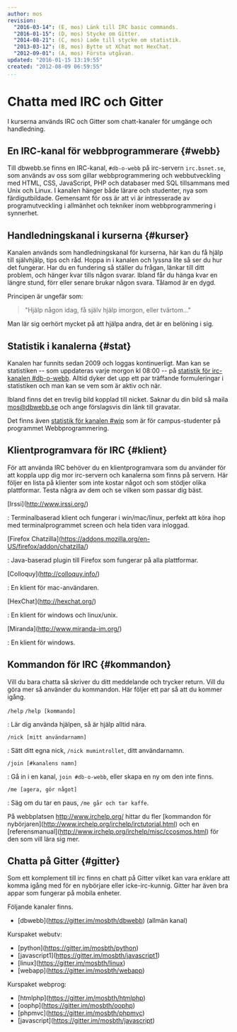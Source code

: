 ```yaml
---
author: mos
revision:
  "2016-03-14": (E, mos) Länk till IRC basic commands.
  "2016-01-15": (D, mos) Stycke om Gitter.
  "2014-08-21": (C, mos) Lade till stycke om statistik.
  "2013-03-12": (B, mos) Bytte ut XChat mot HexChat.
  "2012-09-01": (A, mos) Första utgåvan.
updated: "2016-01-15 13:19:55"
created: "2012-08-09 06:59:55"
...
```

Chatta med IRC och Gitter
==================================

I kurserna används IRC och Gitter som chatt-kanaler för umgänge och handledning.



En IRC-kanal för webbprogrammerare {#webb}
--------------------------------------------------------------

Till dbwebb.se finns en IRC-kanal, `#db-o-webb` på irc-servern `irc.bsnet.se`, som används av oss som gillar webbprogrammering och webbutveckling med HTML, CSS, JavaScript, PHP och databaser med SQL tillsammans med Unix och Linux. I kanalen hänger både lärare och studenter, nya som färdigutbildade. Gemensamt för oss är att vi är intresserade av programutveckling i allmänhet och tekniker inom webbprogrammering i synnerhet. 



Handledningskanal i kurserna {#kurser}
--------------------------------------------------------------

Kanalen används som handledningskanal för kurserna, här kan du få hjälp till självhjälp, tips och råd. Hoppa in i kanalen och lyssna lite så ser du hur det fungerar. Har du en fundering så ställer du frågan, länkar till ditt problem, och hänger kvar tills någon svarar. Ibland får du hänga kvar en längre stund, förr eller senare brukar någon svara. Tålamod är en dygd.

Principen är ungefär som:

> "Hjälp någon idag, få själv hjälp imorgon, eller tvärtom..."

Man lär sig oerhört mycket på att hjälpa andra, det är en belöning i sig.



Statistik i kanalerna {#stat}
--------------------------------------------------------------

Kanalen har funnits sedan 2009 och loggas kontinuerligt. Man kan se statistiken -- som uppdateras varje morgon kl 08:00 -- på [statistik för irc-kanalen #db-o-webb](irssistats/db-o-webb.html). Alltid dyker det upp ett par träffande formuleringar i statistiken och man kan se vem som är aktiv och när. 

Ibland finns det en trevlig bild kopplad till nicket. Saknar du din bild så maila mos@dbwebb.se och ange förslagsvis din länk till gravatar.

Det finns även [statistik för kanalen #wip](irssistats/wip.html) som är för campus-studenter på programmet Webbprogrammering.



Klientprogramvara för IRC {#klient}
--------------------------------------------------------------

För att använda IRC behöver du en klientprogramvara som du använder för att koppla upp dig mor irc-servern och kanalerna som finns på servern. Här följer en lista på klienter som inte kostar något och som stödjer olika plattformar. Testa några av dem och se vilken som passar dig bäst.
 
[Irssi](<a href='http://www.irssi.org/'>http://www.irssi.org/</a>)

: Terminalbaserad klient och fungerar i win/mac/linux, perfekt att köra ihop med terminalprogrammet screen och hela tiden vara inloggad.

[Firefox Chatzilla](<a href='https://addons.mozilla.org/en-US/firefox/addon/chatzilla/'>https://addons.mozilla.org/en-US/firefox/addon/chatzilla/</a>)

: Java-baserad plugin till Firefox som fungerar på alla plattformar.

[Colloquy](<a href='http://colloquy.info/'>http://colloquy.info/</a>)

: En klient för mac-användaren.

[HexChat](<a href='http://hexchat.org/'>http://hexchat.org/</a>)

: En klient för windows och linux/unix.

[Miranda](<a href='http://www.miranda-im.org/'>http://www.miranda-im.org/</a>)

: En klient för windows.



Kommandon för IRC {#kommandon}
--------------------------------------------------------------

Vill du bara chatta så skriver du ditt meddelande och trycker return. Vill du göra mer så använder du kommandon. Här följer ett par så att du kommer igång.

`/help`
`/help [kommando]`

: Lär dig använda hjälpen, så är hjälp alltid nära.

`/nick [mitt användarnamn]`

: Sätt ditt egna nick, `/nick mumintrollet`, ditt användarnamn.

`/join [#kanalens namn]`

: Gå in i en kanal, `join #db-o-webb`, eller skapa en ny om den inte finns.

`/me [agera, gör något]`

: Säg om du tar en paus, `/me går och tar kaffe`.

På webbplatsen <a href='http://www.irchelp.org/'>http://www.irchelp.org/</a> hittar du fler [kommandon för nybörjaren](<a href='http://www.irchelp.org/irchelp/irctutorial.html'>http://www.irchelp.org/irchelp/irctutorial.html</a>) och en [referensmanual](<a href='http://www.irchelp.org/irchelp/misc/ccosmos.html'>http://www.irchelp.org/irchelp/misc/ccosmos.html</a>) för den som vill lära sig mer.



Chatta på Gitter {#gitter}
--------------------------------------------------------------

Som ett komplement till irc finns en chatt på Gitter vilket kan vara enklare att komma igång med för en nybörjare eller icke-irc-kunnig. Gitter har även bra appar som fungerar på mobila enheter.

Följande kanaler finns.

* [dbwebb](<a href='https://gitter.im/mosbth/dbwebb'>https://gitter.im/mosbth/dbwebb</a>) (allmän kanal)

Kurspaket webutv:

* [python](<a href='https://gitter.im/mosbth/python'>https://gitter.im/mosbth/python</a>)
* [javascript1](<a href='https://gitter.im/mosbth/javascript1'>https://gitter.im/mosbth/javascript1</a>)
* [linux](<a href='https://gitter.im/mosbth/linux'>https://gitter.im/mosbth/linux</a>)
* [webapp](<a href='https://gitter.im/mosbth/webapp'>https://gitter.im/mosbth/webapp</a>)

Kurspaket webprog:

* [htmlphp](<a href='https://gitter.im/mosbth/htmlphp'>https://gitter.im/mosbth/htmlphp</a>)
* [oophp](<a href='https://gitter.im/mosbth/oophp'>https://gitter.im/mosbth/oophp</a>)
* [phpmvc](<a href='https://gitter.im/mosbth/phpmvc'>https://gitter.im/mosbth/phpmvc</a>)
* [javascript](<a href='https://gitter.im/mosbth/javascript'>https://gitter.im/mosbth/javascript</a>)
